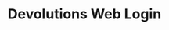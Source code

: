 ---
title: Devolutions Web Login
order: 40
description: You can consult topics for the following categories about Devolutions Web Login':' How-To Articles, Troubleshooting Articles and Knowledge Base
---